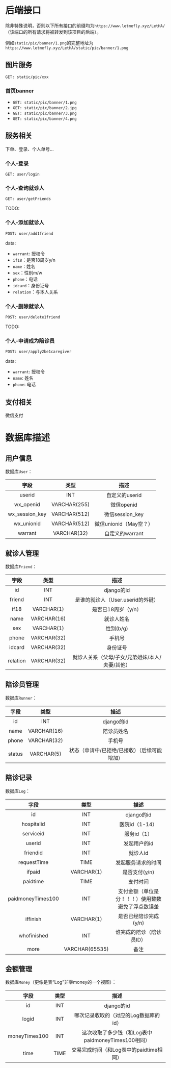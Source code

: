 <!--
 * @Author: LetMeFly
 * @Date: 2023-08-15 22:11:19
 * @LastEditors: LetMeFly
 * @LastEditTime: 2023-12-18 22:39:42
-->
# 后端接口

除非特殊说明，否则以下所有接口的前缀均为```https://www.letmefly.xyz/LetHA/```（该端口的所有请求将被转发到该项目的后端）。

例如```static/pic/banner/1.png```的完整地址为```https://www.letmefly.xyz/LetHA/static/pic/banner/1.png```

## 图片服务

```GET: static/pic/xxx```

### 首页banner

+ ```GET: static/pic/banner/1.png```
+ ```GET: static/pic/banner/2.jpg```
+ ```GET: static/pic/banner/3.png```
+ ```GET: static/pic/banner/4.png```

## 服务相关

下单、登录、个人单号...

### 个人-登录

```GET: user/login```

### 个人-查询就诊人

```GET: user/getFriends```

TODO:

### 个人-添加就诊人

```POST: user/add1friend```

data:

+ ```warrant```: 授权令
+ ```if18```：是否18周岁y/n
+ ```name```：姓名
+ ```sex```：性别m/w
+ ```phone```：电话
+ ```idcard```：身份证号
+ ```relation```：与本人关系

### 个人-删除就诊人

```POST: user/delete1friend```

TODO:

### 个人-申请成为陪诊员

```POST: user/apply2be1caregiver```

data:

+ ```warrant```: 授权令
+ ```name```: 姓名
+ ```phone```: 电话

## 支付相关

微信支付

# 数据库描述

## 用户信息

数据库```User```：

|字段|类型|描述|
|:--:|:--:|:--:|
|userid|INT|自定义的userid|
|wx_openid|VARCHAR(255)|微信openid|
|wx_session_key|VARCHAR(512)|微信session_key|
|wx_unionid|VARCHAR(512)|微信unionid（May空？）|
|warrant|VARCHAR(32)|自定义的warrant|

## 就诊人管理

数据库```Friend```：

|字段|类型|描述|
|:--:|:--:|:--:|
|id|INT|django的id|
|friend|INT|是谁的就诊人（User.userid的外键）|
|if18|VARCHAR(1)|是否已18周岁（y/n）|
|name|VARCHAR(16)|就诊人姓名|
|sex|VARCHAR(1)|性别(b/g)|
|phone|VARCHAR(32)|手机号|
|idcard|VARCHAR(32)|身份证号|
|relation|VARCHAR(32)|就诊人关系（父母/子女/兄弟姐妹/本人/夫妻/其他）|

## 陪诊员管理

数据库```Runner```：

|字段|类型|描述|
|:--:|:--:|:--:|
|id|INT|django的id|
|name|VARCHAR(16)|陪诊员姓名|
|phone|VARCHAR(32)|手机号|
|status|VARCHAR(5)|状态（申请中/已拒绝/已接收）（后续可能增加）|

## 陪诊记录

数据库```Log```：

|字段|类型|描述|
|:--:|:--:|:--:|
|id|INT|django的id|
|hospitalid|INT|医院id（1-14）|
|serviceid|INT|服务id（1）|
|userid|INT|发起用户的id|
|friendid|INT|就诊人id|
|requestTime|TIME|发起服务请求的时间|
|ifpaid|VARCHAR(1)|是否支付(y/n)|
|paidtime|TIME|支付时间|
|paidmoneyTimes100|INT|支付金额（单位是分！！！）使用整数避免了浮点数误差|
|iffinish|VARCHAR(1)|是否已经陪诊完成(y/n)|
|whofinished|INT|谁完成的陪诊（陪诊员ID）|
|more|VARCHAR(65535)|备注|

## 金额管理

数据库```Money```（更像是表“Log”非零money的一个视图）：

|字段|类型|描述|
|:--:|:--:|:--:|
|id|INT|django的id|
|logid|INT|哪次记录收取的（对应的Log数据库的id）|
|moneyTimes100|INT|这次收取了多少钱（和Log表中paidmoneyTimes100相同）|
|time|TIME|交易完成时间（和Log表中的paidtime相同）|
